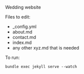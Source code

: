 Wedding website

Files to edit:

* _config.yml
* about.md
* contact.md
* index.md
* any other xyz.md that is needed


To run:

`bundle exec jekyll serve --watch`
